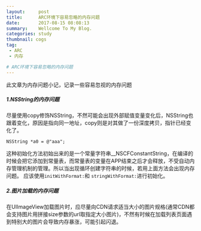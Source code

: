 ```yaml
---
layout:     post
title:      ARC环境下容易忽略的内存问题
date:       2017-08-15 08:08:13
summary:    Wellcome To My Blog.
categories: study
thumbnail: cogs
tag:
 - ARC
 - 内存

# ARC环境下容易忽略的内存问题
---
```


此文章为内存问题小记，记录一些容易忽视的内存问题

##### 1.NSString的内存问题
尽量使用copy修饰NSString，不然可能会出现外部赋值变量变化后，NSString也跟着变化，原因是指向同一地址，copy则是对其做了一份深度拷贝，指针已经变化了。

```
NSString *a0 = @"aaa";
```
这种初始化方法初始出来的是一个常量字符串__NSCFConstantString，在编译的时候会把它添加到常量表，而常量表的变量在APP结束之后才会释放，不受自动内存管理机制的管理。所以当出现循环创建字符串的时候，若用上面方法会出现内存问题。
应该使用`initWithFormat:`和 `stringWithFormat:`进行初始化。

##### 2.图片加载的内存问题
在UIImageView加载图片时，应尽量向CDN请求适当大小的图片规格(通常CDN都会支持图片用拼接size参数的url取指定大小图片)，不然有时候在加载列表页面遇到特别大的图片会导致内存暴涨，可能引起闪退。




